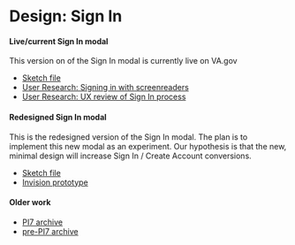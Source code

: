 # Design: Sign In

#### Live/current Sign In modal
This version on of the Sign In modal is currently live on VA.gov
* [Sketch file](https://github.com/department-of-veterans-affairs/va.gov-team/blob/master/products/identity-personalization/login/user-login/design/va.gov-sign-in-modal-2018.sketch)
* [User Research: Signing in with screenreaders]()
* [User Research: UX review of Sign In process]()

#### Redesigned Sign In modal
This is the redesigned version of the Sign In modal. The plan is to implement this new modal as an experiment. Our hypothesis is that the new, minimal design will increase Sign In / Create Account conversions.
* [Sketch file](https://github.com/department-of-veterans-affairs/va.gov-team/blob/master/products/identity-personalization/login/user-login/design/sign-in-modal.sketch)
* [Invision prototype](https://adhoc.invisionapp.com/share/DNQJQQ79JKB#/347188092__SignInModal-Desktop_V3)

#### Older work
* [PI7 archive](https://github.com/department-of-veterans-affairs/va.gov-team/tree/master/products/identity-personalization/login/user-login/design/PI7)
* [pre-PI7 archive](https://github.com/department-of-veterans-affairs/va.gov-team/tree/master/products/identity-personalization/login/user-login/design/pre-PI7)

